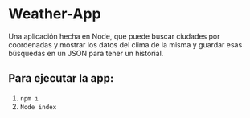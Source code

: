 # Weather-App
Una aplicación hecha en Node, que puede buscar ciudades por coordenadas y mostrar los datos del clima de la misma y guardar esas búsquedas en un JSON para tener un historial.

## Para ejecutar la app:

1. `npm i`
2. `Node index`
